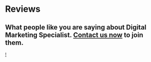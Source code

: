 # Reviews

## What people like you are saying about Digital Marketing Specialist. [Contact us now]({{site.url}}/contact/ "Contact") to join them.

[!]()